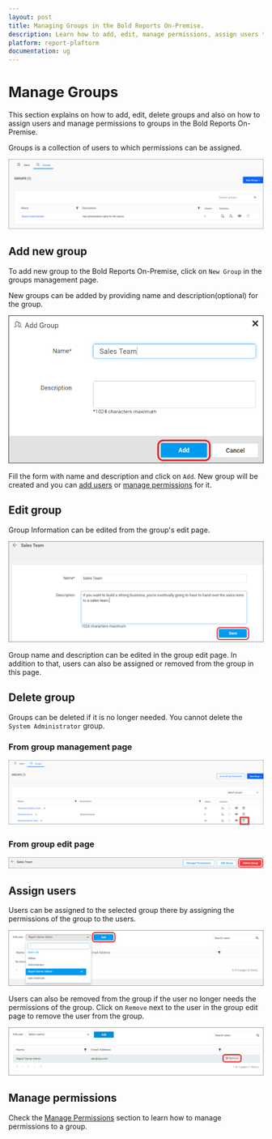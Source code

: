 ```yaml
---
layout: post
title: Managing Groups in the Bold Reports On-Premise.
description: Learn how to add, edit, manage permissions, assign users to group and delete groups in the Bold Reports On-Premise.
platform: report-plaftorm
documentation: ug
---
```


# Manage Groups

This section explains on how to add, edit, delete groups and also on how to assign users and manage permissions to groups in the Bold Reports On-Premise.

Groups is a collection of users to which permissions can be assigned.

![Manage Groups](/static/assets/on-premise/images/manage-users-and-groups/groups/manage-groups.png)

## Add new group

To add new group to the Bold Reports On-Premise, click on `New Group` in the groups management page.

New groups can be added by providing name and description(optional) for the group.

![Add Groups](/static/assets/on-premise/images/manage-users-and-groups/groups/add-group.png)

Fill the form with name and description and click on `Add`. New group will be created and you can [add users](#assign-users) or [manage permissions](#manage-permissions) for it.

## Edit group

Group Information can be edited from the group's edit page.

![Edit Group](/static/assets/on-premise/images/manage-users-and-groups/groups/edit-group.png)

Group name and description can be edited in the group edit page. In addition to that, users can also be assigned or removed from the group in this page.

## Delete group

Groups can be deleted if it is no longer needed. You cannot delete the `System Administrator` group.

### From group management page

![Delete group from group management page](/static/assets/on-premise/images/manage-users-and-groups/groups/delete-group-1.png)

### From group edit page

![Delete group from group edit page](/static/assets/on-premise/images/manage-users-and-groups/groups/delete-group-2.png)

## Assign users

Users can be assigned to the selected group there by assigning the permissions of the group to the users.

![Assign Users](/static/assets/on-premise/images/manage-users-and-groups/groups/assign-users-to-groups.png)

Users can also be removed from the group if the user no longer needs the permissions of the group. Click on `Remove` next to the user in the group edit page to remove the user from the group.

![Assign Users](/static/assets/on-premise/images/manage-users-and-groups/groups/remove-users-from-group.png)

## Manage permissions

Check the [Manage Permissions](/administrator-guide/manage-permissions/) section to learn how to manage permissions to a group.